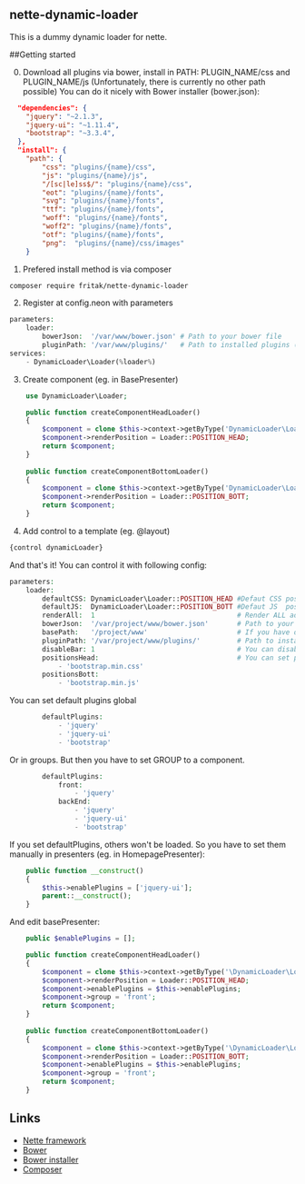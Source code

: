 ## nette-dynamic-loader
This is a dummy dynamic loader for nette. 

##Getting started

0. Download all plugins via bower, install in PATH: PLUGIN_NAME/css and PLUGIN_NAME/js (Unfortunately, there is currently no other path possible)
You can do it nicely with Bower installer (bower.json):
``` json
  "dependencies": {
    "jquery": "~2.1.3",
    "jquery-ui": "~1.11.4",
    "bootstrap": "~3.3.4",
  },
  "install": {
    "path": {
        "css": "plugins/{name}/css",
        "js": "plugins/{name}/js",
        "/[sc|le]ss$/": "plugins/{name}/css",
        "eot": "plugins/{name}/fonts",
        "svg": "plugins/{name}/fonts",
        "ttf": "plugins/{name}/fonts",
        "woff": "plugins/{name}/fonts",
        "woff2": "plugins/{name}/fonts",
        "otf": "plugins/{name}/fonts",
        "png":  "plugins/{name}/css/images"
    }
```

1. Prefered install method is via composer 

``` sh
composer require fritak/nette-dynamic-loader
```

2. Register at config.neon with parameters
``` php
parameters:
    loader:
        bowerJson:  '/var/www/bower.json' # Path to your bower file
        pluginPath: '/var/www/plugins/'   # Path to installed plugins (see item 0)
services:
	- DynamicLoader\Loader(%loader%)
``` 

3. Create component (eg. in BasePresenter)
``` php
    use DynamicLoader\Loader;

    public function createComponentHeadLoader() 
    {
        $component = clone $this->context->getByType('DynamicLoader\Loader');
        $component->renderPosition = Loader::POSITION_HEAD;
        return $component;
    }
    
    public function createComponentBottomLoader() 
    {
        $component = clone $this->context->getByType('DynamicLoader\Loader');
        $component->renderPosition = Loader::POSITION_BOTT;
        return $component;
    }
```

4. Add control to a template (eg. @layout)
``` php
{control dynamicLoader}
```

And that's it! You can control it with following config:

``` php
parameters:
    loader:
        defaultCSS: DynamicLoader\Loader::POSITION_HEAD #Defaut CSS position
        defaultJS:  DynamicLoader\Loader::POSITION_BOTT #Defaut JS  position
        renderAll:  1                                   # Render ALL added plugins
        bowerJson:  '/var/project/www/bower.json'       # Path to your bower file
        basePath:   '/project/www'                      # If you have different basePath than is default
        pluginPath: '/var/project/www/plugins/'         # Path to installed plugins (see item 0)
        disableBar: 1                                   # You can disable debug bar
        positionsHead:                                  # You can set plugins positions in HEAD OR BOTT directly:
            - 'bootstrap.min.css'
        positionsBott:
            - 'bootstrap.min.js'
``` 
You can set default plugins global
``` php
        defaultPlugins:                                 
            - 'jquery'
            - 'jquery-ui'
            - 'bootstrap'
``` 
Or in groups. But then you have to set GROUP to a component.
``` php
        defaultPlugins:                                 
            front:
                - 'jquery'
            backEnd: 
                - 'jquery'
                - 'jquery-ui'
                - 'bootstrap'
``` 

If you set defaultPlugins, others won't be loaded. So you have to set them manually in presenters (eg. in HomepagePresenter):
``` php
    public function __construct() 
    {
        $this->enablePlugins = ['jquery-ui'];
        parent::__construct();
    }
``` 

And edit basePresenter:
``` php
    public $enablePlugins = [];

    public function createComponentHeadLoader() 
    {
        $component = clone $this->context->getByType('\DynamicLoader\Loader');
        $component->renderPosition = Loader::POSITION_HEAD;
        $component->enablePlugins = $this->enablePlugins;
        $component->group = 'front';
        return $component;
    }
    
    public function createComponentBottomLoader() 
    {
        $component = clone $this->context->getByType('\DynamicLoader\Loader');
        $component->renderPosition = Loader::POSITION_BOTT;
        $component->enablePlugins = $this->enablePlugins;
        $component->group = 'front';
        return $component;
    }
``` 

## Links

* [Nette framework](http://nette.org/)
* [Bower](http://bower.io/)
* [Bower installer](https://github.com/blittle/bower-installer)
* [Composer](https://getcomposer.org/)